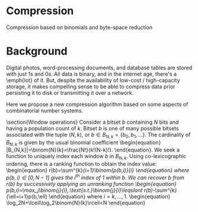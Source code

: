 # Compression
Compression based on binomials and byte-space reduction

# Background
Digital photos, word-processing documents, and database tables are stored with just 1s and 0s. All data is binary, and in the internet age, there's a \emph{lot} of it. But, despite the availability of low-cost / high-capacity storage, it makes compelling sense to be able to compress data prior persisting it to disk or transmitting it over a network. 

Here we propose a new compression algorithm based on some aspects of combinatorial number systems.

\section{Window operations}
Consider a bitset $b$ containing $N$ bits and having a population count of $k$. Bitset $b$ is one of many possible bitsets associated with the tuple $(N,k)$, or $b\in{B_{N,k}}=\{b_0, b_1, ...\}$. The cardinality of $B_{N,k}$ is given by the usual binomial coefficient
\begin{equation}
|B_{N,k}|=\binom{N}{k}=\frac{N!}{k!(N-k)!}.
\end{equation}.
We seek a function to uniquely index each window $b$ in $B_{N,k}$. Using co-lexicographic ordering, there is a ranking function to obtain the index value:
\begin{equation}
r(b)=\sum^{k}_{i=1}\binom{p(b,i)}{i}
\end{equation}
where $p(b,i)\in{[0,N-1]}$ gives the $i^{th}$ index of $1$ within $b$.
We can recover $b$ from $r(b)$ by successively applying an unranking function
\begin{equation}
p(b,i)=\max_j\binom{j}{i},\:\text{s.t.}\binom{j}{i}\leqslant r(b)-\sum^{k}_{\ell=i+1}p(b,\ell)
\end{equation}
where $i=k,...,1$.
\begin{equation}
\log_2N+\lceil\log_2\binom{N}{k}\rceil<N
\end{equation}
